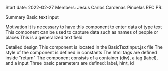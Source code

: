 Start date: 2022-02-27
Members: Jesus Carlos Cardenas Pinuelas
RFC PR:

Summary
Basic text input

Motivation
It is necessary to have this component to enter data of type text
This component can be used to capture data such as names of people or places
This is a generalized text field

Detailed design
This component is located in the BasicTextInput.jsx file
The style of the component is defined in constants
The html tags are defined inside "return"
The component consists of a container (div), a tag (label), and a input
Three basic parameters are defined: label, hint, id
